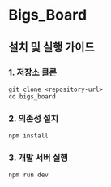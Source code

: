 # Bigs_Board

## 설치 및 실행 가이드

### 1. 저장소 클론
```
git clone <repository-url>
cd bigs_board
```

### 2. 의존성 설치
```
npm install
```

### 3. 개발 서버 실행
```
npm run dev
```
